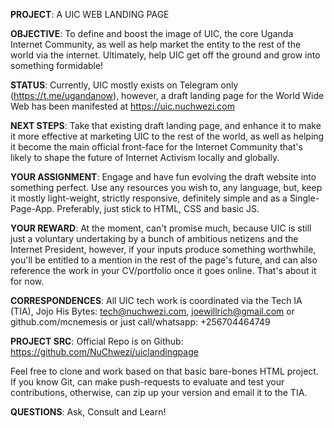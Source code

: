 **PROJECT**: A UIC WEB LANDING PAGE

**OBJECTIVE**: To define and boost the image of UIC, the core Uganda Internet Community, as well as help market the entity to the rest of the world via the internet. Ultimately, help UIC get off the ground and grow into something formidable!

**STATUS**: Currently, UIC mostly exists on Telegram only (https://t.me/ugandanow), however, a draft landing page for the World Wide Web has been manifested at https://uic.nuchwezi.com

**NEXT STEPS**: Take that existing draft landing page, and enhance it to make it more effective at marketing UIC to the rest of the world, as well as helping it become the main official front-face for the Internet Community that's likely to shape the future of Internet Activism locally and globally.

**YOUR ASSIGNMENT**: Engage and have fun evolving the draft website into something perfect. Use any resources you wish to, any language, but, keep it mostly light-weight, strictly responsive, definitely simple and as a Single-Page-App. Preferably, just stick to HTML, CSS and basic JS.

**YOUR REWARD**: At the moment, can't promise much, because UIC is still just a voluntary undertaking by a bunch of ambitious netizens and the Internet President, however, if your inputs produce something worthwhile, you'll be entitled to a mention in the rest of the page's future, and can also reference the work in your CV/portfolio once it goes online. That's about it for now.

**CORRESPONDENCES**: All UIC tech work is coordinated via the Tech IA (TIA), Jojo His Bytes: tech@nuchwezi.com, joewillrich@gmail.com or github.com/mcnemesis or just call/whatsapp: +256704464749

**PROJECT SRC**: Official Repo is on Github: https://github.com/NuChwezi/uiclandingpage

Feel free to clone and work based on that basic bare-bones HTML project. If you know Git, can make push-requests to evaluate and test your contributions, otherwise, can zip up your version and email it to the TIA.

**QUESTIONS**: Ask, Consult and Learn!
